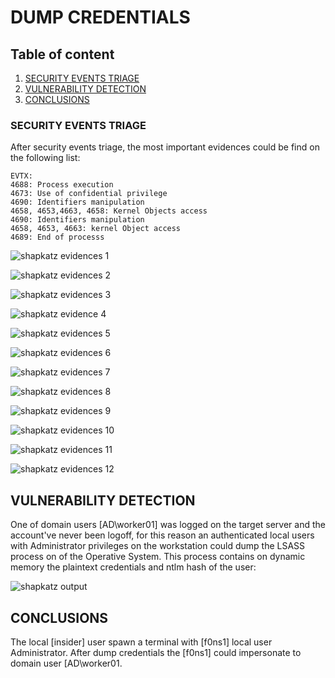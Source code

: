 # DUMP CREDENTIALS

## Table of content

  1. [SECURITY EVENTS TRIAGE](#security-events-triage)
  2. [VULNERABILITY DETECTION](#vulnerability-detection)  
  3. [CONCLUSIONS](#conclusions)


### SECURITY EVENTS TRIAGE

After security events triage, the most important evidences could be find on the following list:

```
EVTX: 
4688: Process execution 
4673: Use of confidential privilege
4690: Identifiers manipulation
4658, 4653,4663, 4658: Kernel Objects access 
4690: Identifiers manipulation
4658, 4653, 4663: kernel Object access
4689: End of processs
```

![shapkatz evidences 1](resources/sharpkatz_evidences_1.png)

![shapkatz evidences 2](resources/sharpkatz_evidences_2.png)

![shapkatz evidences 3](resources/sharpkatz_evidences_3.png)

![shapkatz evidence 4](resources/sharpkatz_evidences_4.png)

![shapkatz evidences 5](resources/sharpkatz_evidences_5.png)

![shapkatz evidences 6](resources/sharpkatz_evidences_6.png)

![shapkatz evidences 7](resources/sharpkatz_evidences_7.png)

![shapkatz evidences 8](resources/sharpkatz_evidences_8.png)

![shapkatz evidences 9](resources/shapkatz_evidences_9.png)

![shapkatz evidences 10](resources/sharpkatz_evidences_10.png)

![shapkatz evidences 11](resources/shapkatz_evidences_11.png)

![shapkatz evidences 12](resources/shapkatz_evidences_12.png)

## VULNERABILITY DETECTION

One of domain users [AD\worker01] was logged on the target server and the account've never been logoff, for this reason an authenticated local users with Administrator privileges on the workstation could dump the LSASS process on of the Operative System.
This process contains on dynamic memory the plaintext credentials and ntlm hash of the user:

![shapkatz output](resources/sharpkatz_output.png)

## CONCLUSIONS

The local [insider] user spawn a terminal with [f0ns1] local user Administrator. After dump  credentials the [f0ns1] could impersonate to domain user [AD\worker01.

